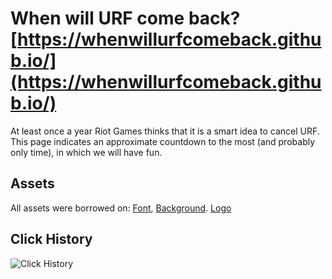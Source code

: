 # When will URF come back? [https://whenwillurfcomeback.github.io/](https://whenwillurfcomeback.github.io/)

At least once a year Riot Games thinks that it is a smart idea to cancel URF. 
This page indicates an approximate countdown to the most (and probably only time), in which we will have fun.

## Assets
All assets were borrowed on: [Font](https://thefontsmagazine.com/font/league-of-legends-font/), [Background](https://mocah.org/4554654-ultra-rapid-fire-poro.html). [Logo](https://www.pngkit.com/view/u2t4r5r5y3o0i1y3_league-of-legends-blank-logo-by-miss-carolann/)

## Click History
![Click History](https://hits.seeyoufarm.com/api/count/graph/dailyhits.svg?url=whenwillurfcomeback.github.io)
